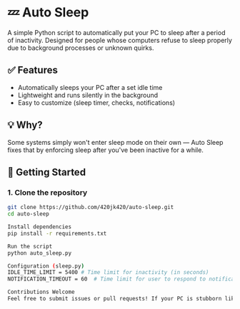 # 💤 Auto Sleep

A simple Python script to automatically put your PC to sleep after a period of inactivity. Designed for people whose computers refuse to sleep properly due to background processes or unknown quirks.

## ✅ Features
- Automatically sleeps your PC after a set idle time
- Lightweight and runs silently in the background
- Easy to customize (sleep timer, checks, notifications)

## 💡 Why?
Some systems simply won't enter sleep mode on their own — Auto Sleep fixes that by enforcing sleep after you've been inactive for a while.

## 🚀 Getting Started

### 1. Clone the repository
```bash
git clone https://github.com/420jk420/auto-sleep.git
cd auto-sleep

Install dependencies
pip install -r requirements.txt

Run the script
python auto_sleep.py

Configuration (sleep.py)
IDLE_TIME_LIMIT = 5400 # Time limit for inactivity (in seconds)
NOTIFICATION_TIMEOUT = 60  # Time limit for user to respond to notification (in seconds)

Contributions Welcome
Feel free to submit issues or pull requests! If your PC is stubborn like mine, this might save you some energy costs too.

